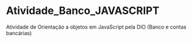 # Atividade_Banco_JAVASCRIPT
Atividade de Orientação a objetos em JavaScript pela DIO (Banco e contas bancárias)
